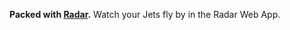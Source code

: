 ---
---
__Packed with [Radar](http://github.com/lipp/radar).__ Watch your Jets fly by in the Radar Web App.
